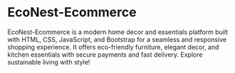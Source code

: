 # EcoNest-Ecommerce
EcoNest-Ecommerce is a modern home decor and essentials platform built with HTML, CSS, JavaScript, and Bootstrap for a seamless and responsive shopping experience. It offers eco-friendly furniture, elegant decor, and kitchen essentials with secure payments and fast delivery. Explore sustainable living with style! 
